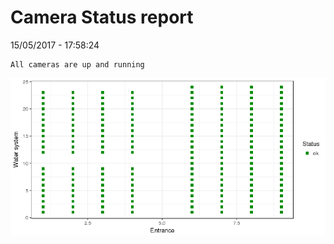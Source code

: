 Camera Status report
================
15/05/2017 - 17:58:24

    All cameras are up and running

![](camreport_files/figure-markdown_github/unnamed-chunk-2-1.png)
